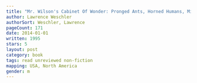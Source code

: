 ```yaml
---
title: "Mr. Wilson's Cabinet Of Wonder: Pronged Ants, Horned Humans, Mice on Toast, and Other Marvels of Jurassic Technology"
author: Lawrence Weschler
authorSort: Weschler, Lawrence
pageCount: 171
date: 2014-01-01
written: 1995
stars: 5
layout: post
category: book
tags: read unreviewed non-fiction
mapping: USA, North America
gender: m
---
```

